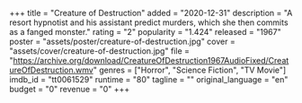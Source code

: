 +++
title = "Creature of Destruction"
added = "2020-12-31"
description = "A resort hypnotist and his assistant predict murders, which she then commits as a fanged monster."
rating = "2"
popularity = "1.424"
released = "1967"
poster = "assets/poster/creature-of-destruction.jpg"
cover = "assets/cover/creature-of-destruction.jpg"
file = "https://archive.org/download/CreatureOfDestruction1967AudioFixed/CreatureOfDestruction.wmv"
genres = ["Horror", "Science Fiction", "TV Movie"]
imdb_id = "tt0061529"
runtime = "80"
tagline = ""
original_language = "en"
budget = "0"
revenue = "0"
+++